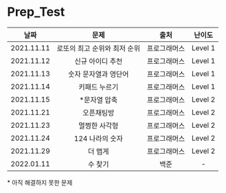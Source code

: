 # Prep_Test

|날짜|문제|출처|난이도|
|:-:|:-:|:-:|:-:|
|2021.11.11|로또의 최고 순위와 최저 순위|프로그래머스|Level 1|
|2021.11.12|신규 아이디 추천|프로그래머스|Level 1|
|2021.11.13|숫자 문자열과 영단어|프로그래머스|Level 1|
|2021.11.14|키패드 누르기|프로그래머스|Level 1|
|2021.11.15|*문자열 압축|프로그래머스|Level 2|
|2021.11.21|오픈채팅방|프로그래머스|Level 2|
|2021.11.23|멀쩡한 사각형|프로그래머스|Level 2|
|2021.11.24|124 나라의 숫자|프로그래머스|Level 2|
|2021.11.29|더 맵게|프로그래머스|Level 2|
|2022.01.11|수 찾기|백준|-|

\* 아직 해결하지 못한 문제
